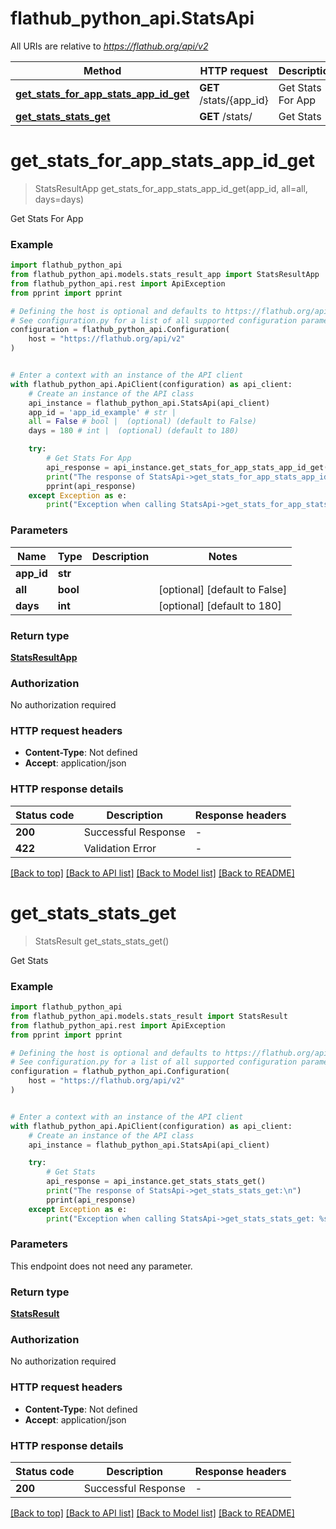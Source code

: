 # flathub_python_api.StatsApi

All URIs are relative to *https://flathub.org/api/v2*

Method | HTTP request | Description
------------- | ------------- | -------------
[**get_stats_for_app_stats_app_id_get**](StatsApi.md#get_stats_for_app_stats_app_id_get) | **GET** /stats/{app_id} | Get Stats For App
[**get_stats_stats_get**](StatsApi.md#get_stats_stats_get) | **GET** /stats/ | Get Stats


# **get_stats_for_app_stats_app_id_get**
> StatsResultApp get_stats_for_app_stats_app_id_get(app_id, all=all, days=days)

Get Stats For App

### Example


```python
import flathub_python_api
from flathub_python_api.models.stats_result_app import StatsResultApp
from flathub_python_api.rest import ApiException
from pprint import pprint

# Defining the host is optional and defaults to https://flathub.org/api/v2
# See configuration.py for a list of all supported configuration parameters.
configuration = flathub_python_api.Configuration(
    host = "https://flathub.org/api/v2"
)


# Enter a context with an instance of the API client
with flathub_python_api.ApiClient(configuration) as api_client:
    # Create an instance of the API class
    api_instance = flathub_python_api.StatsApi(api_client)
    app_id = 'app_id_example' # str | 
    all = False # bool |  (optional) (default to False)
    days = 180 # int |  (optional) (default to 180)

    try:
        # Get Stats For App
        api_response = api_instance.get_stats_for_app_stats_app_id_get(app_id, all=all, days=days)
        print("The response of StatsApi->get_stats_for_app_stats_app_id_get:\n")
        pprint(api_response)
    except Exception as e:
        print("Exception when calling StatsApi->get_stats_for_app_stats_app_id_get: %s\n" % e)
```



### Parameters


Name | Type | Description  | Notes
------------- | ------------- | ------------- | -------------
 **app_id** | **str**|  | 
 **all** | **bool**|  | [optional] [default to False]
 **days** | **int**|  | [optional] [default to 180]

### Return type

[**StatsResultApp**](StatsResultApp.md)

### Authorization

No authorization required

### HTTP request headers

 - **Content-Type**: Not defined
 - **Accept**: application/json

### HTTP response details

| Status code | Description | Response headers |
|-------------|-------------|------------------|
**200** | Successful Response |  -  |
**422** | Validation Error |  -  |

[[Back to top]](#) [[Back to API list]](../README.md#documentation-for-api-endpoints) [[Back to Model list]](../README.md#documentation-for-models) [[Back to README]](../README.md)

# **get_stats_stats_get**
> StatsResult get_stats_stats_get()

Get Stats

### Example


```python
import flathub_python_api
from flathub_python_api.models.stats_result import StatsResult
from flathub_python_api.rest import ApiException
from pprint import pprint

# Defining the host is optional and defaults to https://flathub.org/api/v2
# See configuration.py for a list of all supported configuration parameters.
configuration = flathub_python_api.Configuration(
    host = "https://flathub.org/api/v2"
)


# Enter a context with an instance of the API client
with flathub_python_api.ApiClient(configuration) as api_client:
    # Create an instance of the API class
    api_instance = flathub_python_api.StatsApi(api_client)

    try:
        # Get Stats
        api_response = api_instance.get_stats_stats_get()
        print("The response of StatsApi->get_stats_stats_get:\n")
        pprint(api_response)
    except Exception as e:
        print("Exception when calling StatsApi->get_stats_stats_get: %s\n" % e)
```



### Parameters

This endpoint does not need any parameter.

### Return type

[**StatsResult**](StatsResult.md)

### Authorization

No authorization required

### HTTP request headers

 - **Content-Type**: Not defined
 - **Accept**: application/json

### HTTP response details

| Status code | Description | Response headers |
|-------------|-------------|------------------|
**200** | Successful Response |  -  |

[[Back to top]](#) [[Back to API list]](../README.md#documentation-for-api-endpoints) [[Back to Model list]](../README.md#documentation-for-models) [[Back to README]](../README.md)

